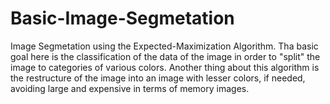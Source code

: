 # Basic-Image-Segmetation

Image Segmetation using the Expected-Maximization Algorithm. Tha basic goal here is the classification of the data of the image
in order to "split" the image to categories of various colors. Another thing about this algorithm is the restructure of the image
into an image with lesser colors, if needed, avoiding large and expensive in terms of memory images.
